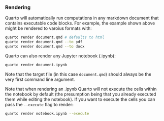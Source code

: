 ### Rendering

Quarto will automatically run computations in any markdown document that contains executable code blocks. For example, the example shown above might be rendered to varoius formats with:

``` bash
quarto render document.qmd # defaults to html
quarto render document.qmd --to pdf
quarto render document.qmd --to docx
```

Quarto can also render any Jupyter notebook (.ipynb):

``` bash
quarto render document.ipynb
```

Note that the target file (in this case `document.qmd`) should always be the very first command line argument.

Note that when rendering an .ipynb Quarto will not execute the cells within the notebook by default (the presumption being that you already executed them while editing the notebook). If you want to execute the cells you can pass the `--execute` flag to render:

``` bash
quarto render notebook.ipynb --execute
```
